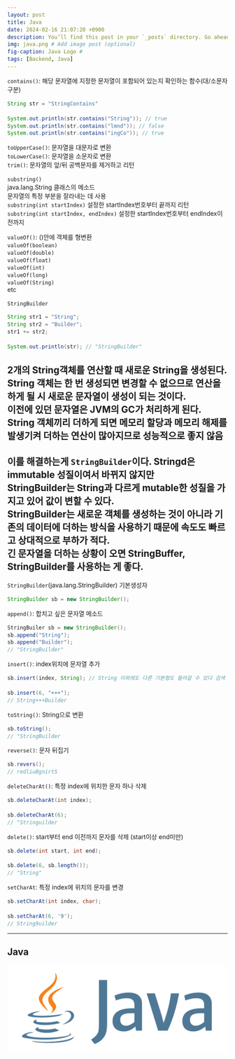 ```yaml
---
layout: post
title: Java
date: 2024-02-16 21:07:20 +0900
description: You’ll find this post in your `_posts` directory. Go ahead and edit it and re-build the site to see your changes. # Add post description (optional)
img: java.png # Add image post (optional)
fig-caption: Java Logo #
tags: [Backend, Java]
---
```

`contains()`: 해당 문자열에 지정한 문자열이 포함되어 있는지 확인하는 함수(대/소문자 구분)   
```java
String str = "StringContains"

System.out.println(str.contains("String")); // true
System.out.println(str.contains("lmnd")); // false
System.out.println(str.contains("ingCo")); // true
```

`toUpperCase()`: 문자열을 대문자로 변환   
`toLowerCase()`: 문자열을 소문자로 변환   
`trim()`: 문자열의 앞/뒤 공백문자를 제거하고 리턴
   
`substring()`   
java.lang.String 클래스의 메소드   
문자열의 특정 부분을 잘라내는 데 사용   
`substring(int startIndex)` 설정한 startIndex번호부터 끝까지 리턴   
`substring(int startIndex, endIndex)` 설정한 startIndex번호부터 endIndex이전까지   
   
`valueOf()`: ()안에 객체를 형변환   
`valueOf(boolean)`   
`valueOf(double)`   
`valueOf(float)`   
`valueOf(int)`   
`valueOf(long)`   
`valueOf(String)`   
etc   

`StringBuilder`     
```java
String str1 = "String";
String str2 = "Builder";
str1 += str2;

System.out.println(str); // "StringBuilder"
```
2개의 String객체를 연산할 때 새로운 String을 생성된다.   
String 객체는 한 번 생성되면 변경할 수 없으므로 연산을하게 될 시 새로운 문자열이 생성이 되는 것이다.   
이전에 있던 문자열은 JVM의 GC가 처리하게 된다.   
String 객체끼리 더하게 되면 메모리 할당과 메모리 해제를 발생기켜 더하는 연산이 많아지므로 성능적으로 좋지 않음   
---     
이를 해결하는게 `StringBuilder`이다. 
Stringd은 immutable 성질이여서 바뀌지 않지만      
StringBuilder는 String과 다르게 mutable한 성질을 가지고 있어 값이 변할 수 있다.     
StringBuilder는 새로운 객체를 생성하는 것이 아니라 기존의 데이터에 더하는 방식을 사용하기 때문에 속도도 빠르고 상대적으로 부하가 적다.      
긴 문자열을 더하는 상황이 오면 StringBuffer, StringBuilder를 사용하는 게 좋다.      
---        
`StringBuilder`(java.lang.StringBuilder) 기본생성자     
```java
StringBuilder sb = new StringBuilder();
```     

`append()`: 합치고 싶은 문자열 메소드 
```java
StringBuiler sb = new StringBuilder();
sb.append("String");
sb.append("Builder");
// "StringBuilder"
```     

`insert()`: index위치에 문자열 추가
```java
sb.insert(index, String); // String 이외에도 다른 기본형도 들어갈 수 있다 검색 ㄱ

sb.insert(6, "+++");
// String+++Builder
```

`toString()`: String으로 변환
```java
sb.toString();
// "StringBuilder
```

`reverse()`: 문자 뒤집기
```java
sb.revers();
// redliuBgnirtS
```

`deleteCharAt()`: 특정 index에 위치한 문자 하나 삭제
```java
sb.deleteCharAt(int index);

sb.deleteCharAt(6);
// "Stringuilder
```

`delete()`: start부터 end 이전까지 문자를 삭제 (start이상 end미만)
```java
sb.delete(int start, int end);

sb.delete(6, sb.length());
// "String"
```

`setCharAt`: 특정 index에 위치의 문자를 변경
```java
sb.setCharAt(int index, char);

sb.setCharAt(6, '9');
// String9uilder
```
---     



## Java

![Java Logo](/assets/img/java.png)